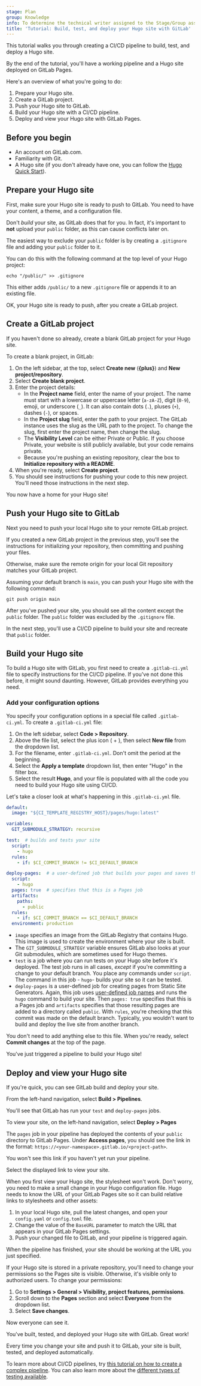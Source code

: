 ```yaml
---
stage: Plan
group: Knowledge
info: To determine the technical writer assigned to the Stage/Group associated with this page, see https://handbook.gitlab.com/handbook/product/ux/technical-writing/#assignments
title: 'Tutorial: Build, test, and deploy your Hugo site with GitLab'
---
```


<!-- vale gitlab_base.FutureTense = NO -->

This tutorial walks you through creating a CI/CD pipeline to build, test, and deploy a Hugo site.

By the end of the tutorial, you'll have a working pipeline and a Hugo site deployed on GitLab Pages.

Here's an overview of what you're going to do:

1. Prepare your Hugo site.
1. Create a GitLab project.
1. Push your Hugo site to GitLab.
1. Build your Hugo site with a CI/CD pipeline.
1. Deploy and view your Hugo site with GitLab Pages.

## Before you begin

- An account on GitLab.com.
- Familiarity with Git.
- A Hugo site (if you don't already have one, you can follow the [Hugo Quick Start](https://gohugo.io/getting-started/quick-start/)).

## Prepare your Hugo site

First, make sure your Hugo site is ready to push to GitLab. You need to have your content, a theme, and a configuration file.

Don't *build* your site, as GitLab does that for you. In fact, it's important to **not** upload your `public` folder, as this can cause conflicts later on.

The easiest way to exclude your `public` folder is by creating a `.gitignore` file and adding your `public` folder to it.

You can do this with the following command at the top level of your Hugo project:

```shell
echo "/public/" >> .gitignore
```

This either adds `/public/` to a new `.gitignore` file or appends it to an existing file.

OK, your Hugo site is ready to push, after you create a GitLab project.

## Create a GitLab project

If you haven't done so already, create a blank GitLab project for your Hugo site.

To create a blank project, in GitLab:

1. On the left sidebar, at the top, select **Create new** (**{plus}**) and **New project/repository**.
1. Select **Create blank project**.
1. Enter the project details:
   - In the **Project name** field, enter the name of your project. The name must start with a lowercase or uppercase letter (`a-zA-Z`), digit (`0-9`), emoji, or underscore (`_`). It can also contain dots (`.`), pluses (`+`), dashes (`-`), or spaces.
   - In the **Project slug** field, enter the path to your project. The GitLab instance uses the slug as the URL path to the project. To change the slug, first enter the project name, then change the slug.
   - The **Visibility Level** can be either Private or Public. If you choose Private, your website is still publicly available, but your code remains private.
   - Because you're pushing an existing repository, clear the box to **Initialize repository with a README**.
1. When you're ready, select **Create project**.
1. You should see instructions for pushing your code to this new project. You'll need those instructions in the next step.

You now have a home for your Hugo site!

## Push your Hugo site to GitLab

Next you need to push your local Hugo site to your remote GitLab project.

If you created a new GitLab project in the previous step, you'll see the instructions for initializing your repository, then committing and pushing your files.

Otherwise, make sure the remote origin for your local Git repository matches your GitLab project.

Assuming your default branch is `main`, you can push your Hugo site with the following command:

```shell
git push origin main
```

After you've pushed your site, you should see all the content except the `public` folder. The `public` folder was excluded by the `.gitignore` file.

In the next step, you'll use a CI/CD pipeline to build your site and recreate that `public` folder.

## Build your Hugo site

To build a Hugo site with GitLab, you first need to create a `.gitlab-ci.yml` file to specify instructions for the CI/CD pipeline. If you've not done this before, it might sound daunting. However, GitLab provides everything you need.

### Add your configuration options

You specify your configuration options in a special file called `.gitlab-ci.yml`. To create a `.gitlab-ci.yml` file:

1. On the left sidebar, select **Code > Repository**.
1. Above the file list, select the plus icon ( + ), then select **New file** from the dropdown list.
1. For the filename, enter `.gitlab-ci.yml`. Don't omit the period at the beginning.
1. Select the **Apply a template** dropdown list, then enter "Hugo" in the filter box.
1. Select the result **Hugo**, and your file is populated with all the code you need to build your Hugo site using CI/CD.

Let's take a closer look at what's happening in this `.gitlab-ci.yml` file.

```yaml
default:
  image: "${CI_TEMPLATE_REGISTRY_HOST}/pages/hugo:latest"

variables:
  GIT_SUBMODULE_STRATEGY: recursive

test:  # builds and tests your site
  script:
    - hugo
  rules:
    - if: $CI_COMMIT_BRANCH != $CI_DEFAULT_BRANCH

deploy-pages:  # a user-defined job that builds your pages and saves them to the specified path.
  script:
    - hugo
  pages: true  # specifies that this is a Pages job
  artifacts:
    paths:
      - public
  rules:
    - if: $CI_COMMIT_BRANCH == $CI_DEFAULT_BRANCH
  environment: production
```

- `image` specifies an image from the GitLab Registry that contains Hugo. This image is used to create the environment where your site is built.
- The `GIT_SUBMODULE_STRATEGY` variable ensures GitLab also looks at your Git submodules, which are sometimes used for Hugo themes.
- `test` is a job where you can run tests on your Hugo site before it's deployed. The test job runs in all cases, *except* if you're committing a change to your default branch. You place any commands under `script`. The command in this job - `hugo`- builds your site so it can be tested.
- `deploy-pages` is a user-defined job for creating pages from Static Site Generators. Again, this job uses
  [user-defined job names](../../user/project/pages/_index.md#user-defined-job-names) and runs the `hugo` command to
  build your site. Then `pages: true` specifies that this is a Pages job and `artifacts` specifies that those resulting pages are added to a directory called `public`. With
  `rules`, you're checking that this commit was made on the default branch. Typically, you wouldn't want to build and
  deploy the live site from another branch.

You don't need to add anything else to this file. When you're ready, select **Commit changes** at the top of the page.

You've just triggered a pipeline to build your Hugo site!

## Deploy and view your Hugo site

If you're quick, you can see GitLab build and deploy your site.

From the left-hand navigation, select **Build > Pipelines**.

You'll see that GitLab has run your `test` and `deploy-pages` jobs.

To view your site, on the left-hand navigation, select **Deploy > Pages**

The `pages` job in your pipeline has deployed the contents of your `public` directory to GitLab Pages. Under **Access pages**, you should see the link in the format: `https://<your-namespace>.gitlab.io/<project-path>`.

You won't see this link if you haven't yet run your pipeline.

Select the displayed link to view your site.

When you first view your Hugo site, the stylesheet won't work. Don't worry, you need to make a small change in your Hugo configuration file. Hugo needs to know the URL of your GitLab Pages site so it can build relative links to stylesheets and other assets:

1. In your local Hugo site, pull the latest changes, and open your `config.yaml` or `config.toml` file.
1. Change the value of the `BaseURL` parameter to match the URL that appears in your GitLab Pages settings.
1. Push your changed file to GitLab, and your pipeline is triggered again.

When the pipeline has finished, your site should be working at the URL you just specified.

If your Hugo site is stored in a private repository, you'll need to change your permissions so the Pages site is visible. Otherwise, it's visible only to authorized users. To change your permissions:

1. Go to **Settings > General > Visibility, project features, permissions**.
1. Scroll down to the **Pages** section and select **Everyone** from the dropdown list.
1. Select **Save changes**.

Now everyone can see it.

You've built, tested, and deployed your Hugo site with GitLab. Great work!

Every time you change your site and push it to GitLab, your site is built, tested, and deployed automatically.

To learn more about CI/CD pipelines, try [this tutorial on how to create a complex pipeline](../../ci/quick_start/tutorial.md). You can also learn more about the [different types of testing available](../../ci/testing/_index.md).
